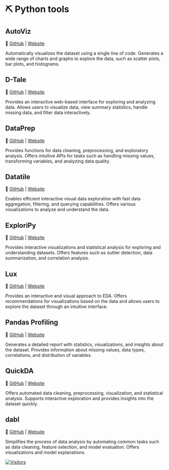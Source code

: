 # ⛏ Python tools

## **AutoViz**
🔗 [GitHub](https://github.com/) | [Website](https:)

Automatically visualizes the dataset using a single line of code. Generates a wide range of charts and graphs to explore the data, such as scatter plots, bar plots, and histograms.

## **D-Tale**
🔗 [GitHub](https://github.com/) | [Website](https:)

Provides an interactive web-based interface for exploring and analyzing data. Allows users to visualize data, view summary statistics, handle missing data, and filter data interactively.	

## **DataPrep**
🔗 [GitHub](https://github.com/) | [Website](https:)

Provides functions for data cleaning, preprocessing, and exploratory analysis. Offers intuitive APIs for tasks such as handling missing values, transforming variables, and analyzing data quality.	

## **Datatile**
🔗 [GitHub](https://github.com/) | [Website](https:)

Enables efficient interactive visual data exploration with fast data aggregation, filtering, and querying capabilities. Offers various visualizations to analyze and understand the data.	

## **ExploriPy**
🔗 [GitHub](https://github.com/) | [Website](https:)

Provides interactive visualizations and statistical analysis for exploring and understanding datasets. Offers features such as outlier detection, data summarization, and correlation analysis.	

## **Lux**
🔗 [GitHub](https://github.com/) | [Website](https:)

Provides an interactive and visual approach to EDA. Offers recommendations for visualizations based on the data and allows users to explore the dataset through an intuitive interface.	

## **Pandas Profiling**
🔗 [GitHub](https://github.com/) | [Website](https:)

Generates a detailed report with statistics, visualizations, and insights about the dataset. Provides information about missing values, data types, correlations, and distribution of variables.

## **QuickDA**
🔗 [GitHub](https://github.com/) | [Website](https:)

Offers automated data cleaning, preprocessing, visualization, and statistical analysis. Supports interactive exploration and provides insights into the dataset quickly.	

## **dabl**
🔗 [GitHub](https://github.com/) | [Website](https:)

Simplifies the process of data analysis by automating common tasks such as data cleaning, feature selection, and model evaluation. Offers visualizations and model explanations.	

[![Visitors](https://api.visitorbadge.io/api/visitors?path=https%3A%2F%2Fgithub.com%2Fdrshahizan\&labelColor=%23697689\&countColor=%23555555\&style=plastic)](https://visitorbadge.io/status?path=https%3A%2F%2Fgithub.com%2Fdrshahizan)

